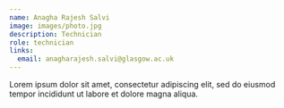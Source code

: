 ```yaml
---
name: Anagha Rajesh Salvi
image: images/photo.jpg
description: Technician
role: technician
links:
  email: anagharajesh.salvi@glasgow.ac.uk
---
```


Lorem ipsum dolor sit amet, consectetur adipiscing elit, sed do eiusmod tempor incididunt ut labore et dolore magna aliqua.
